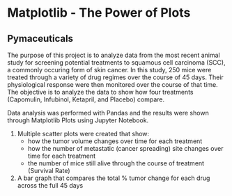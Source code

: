 # Matplotlib - The Power of Plots

## Pymaceuticals

The purpose of this project is to analyze data from the most recent animal study for screening potential treatments to squamous cell carcinoma (SCC), a commonly occuring form of 
skin cancer. In this study, 250 mice were treated through a variety of drug regimes over the course of 45 days. Their physiological response were then monitored over the course of
that time. The objective is to analyze the data to show how four treatments (Capomulin, Infubinol, Ketapril, and Placebo) compare. 

Data analysis was performed with Pandas and the results were shown through Matplotlib Plots using Jupyter Notebook. 
1. Multiple scatter plots were created that show:  
    * how the tumor volume changes over time for each treatment
    * how the number of metastatic (cancer spreading) site changes over time for each treatment
    * the number of mice still alive through the course of treatment (Survival Rate)
2. A bar graph that compares the total % tumor change for each drug across the full 45 days

